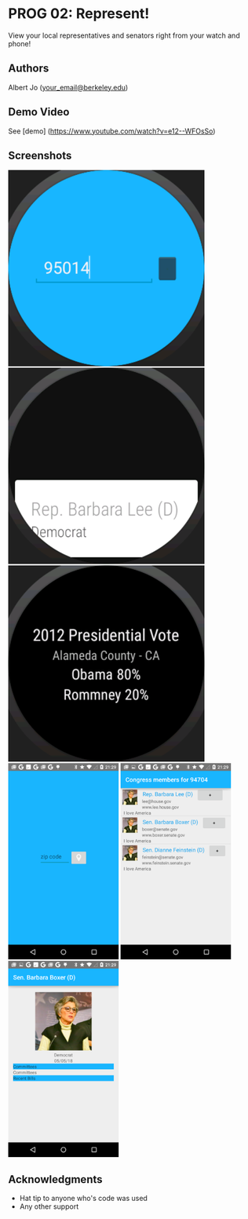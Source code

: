 # PROG 02: Represent!

View your local representatives and senators right from your watch and phone!

## Authors

Albert Jo ([your_email@berkeley.edu](mailto:namhyun@berkeley.edu))

## Demo Video

See [demo] (https://www.youtube.com/watch?v=e12--WFOsSo)

## Screenshots

<img src="screenshots/face1.png" height="400" alt="Screenshot"/>
<img src="screenshots/face2.png" height="400" alt="Screenshot"/>
<img src="screenshots/face3.png" height="400" alt="Screenshot"/>

<img src="screenshots/phone1.png" height="400" alt="Screenshot"/>
<img src="screenshots/phone2.png" height="400" alt="Screenshot"/>
<img src="screenshots/phone3.png" height="400" alt="Screenshot"/>

## Acknowledgments

* Hat tip to anyone who's code was used
* Any other support
